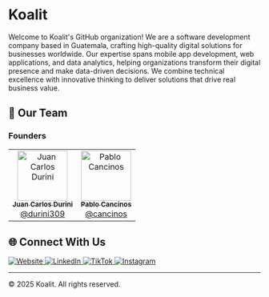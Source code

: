 # Koalit

Welcome to Koalit's GitHub organization! We are a software development company based in Guatemala, crafting high-quality digital solutions for businesses worldwide. Our expertise spans mobile app development, web applications, and data analytics, helping organizations transform their digital presence and make data-driven decisions. We combine technical excellence with innovative thinking to deliver solutions that drive real business value.

## 👥 Our Team

### Founders

<table border="0" cellspacing="0" cellpadding="0" style="border: none;">
  <tr style="border: none;">
    <td align="center" style="border: none;">
      <a href="https://github.com/durini309">
        <img src="https://github.com/durini309.png" width="100px;" alt="Juan Carlos Durini"/><br />
        <sub><b>Juan Carlos Durini</b></sub>
      </a><br />
      <a href="https://github.com/durini309">@durini309</a>
    </td>
    <td align="center" style="border: none;">
      <a href="https://github.com/cancinos">
        <img src="https://github.com/cancinos.png" width="100px;" alt="Pablo Cancinos"/><br />
        <sub><b>Pablo Cancinos</b></sub>
      </a><br />
      <a href="https://github.com/cancinos">@cancinos</a>
    </td>
  </tr>
</table>

## 🌐 Connect With Us

<div align="left">
  <a href="https://koalit.dev">
    <img src="https://img.shields.io/badge/koalit.dev-gray?style=for-the-badge&logo=web" alt="Website"/>
  </a>
  <a href="https://linkedin.com/company/koalitdev">
    <img src="https://img.shields.io/badge/LinkedIn-0077B5?style=for-the-badge&logo=linkedin&logoColor=white" alt="LinkedIn"/>
  </a>
  <a href="https://www.tiktok.com/@koalitdev">
    <img src="https://img.shields.io/badge/TikTok-000000?style=for-the-badge&logo=tiktok&logoColor=white" alt="TikTok"/>
  </a>
  <a href="https://instagram.com/koalitdev">
    <img src="https://img.shields.io/badge/Instagram-E4405F?style=for-the-badge&logo=instagram&logoColor=white" alt="Instagram"/>
  </a>
</div>

---
© 2025 Koalit. All rights reserved.